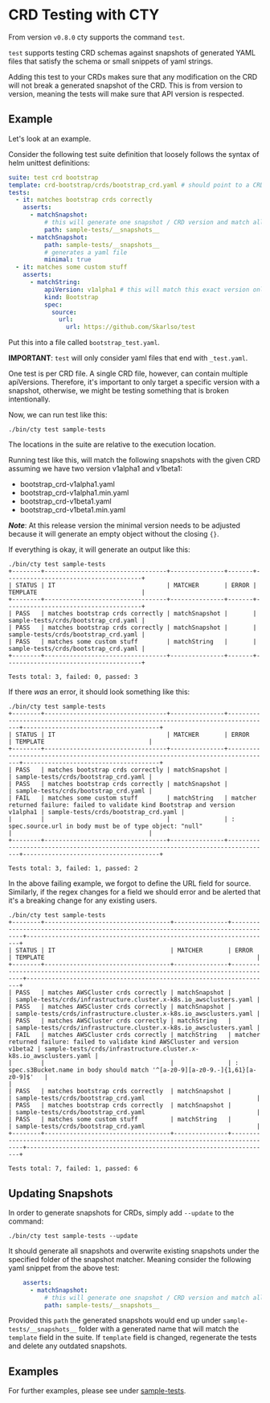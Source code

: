 # CRD Testing with CTY

From version `v0.8.0` cty supports the command `test`.

`test` supports testing CRD schemas against snapshots of generated YAML files that satisfy the schema
or small snippets of yaml strings.

Adding this test to your CRDs makes sure that any modification on the CRD will not break a generated snapshot of the
CRD. This is from version to version, meaning the tests will make sure that API version is respected.

## Example

Let's look at an example.

Consider the following test suite definition that loosely follows the syntax of helm unittest definitions:

```yaml
suite: test crd bootstrap
template: crd-bootstrap/crds/bootstrap_crd.yaml # should point to a CRD that is regularly updated like in a helm chart.
tests:
  - it: matches bootstrap crds correctly
    asserts:
      - matchSnapshot:
          # this will generate one snapshot / CRD version and match all of them to the right version of the CRD
          path: sample-tests/__snapshots__
      - matchSnapshot:
          path: sample-tests/__snapshots__
          # generates a yaml file
          minimal: true
  - it: matches some custom stuff
    asserts:
      - matchString:
          apiVersion: v1alpha1 # this will match this exact version only from the list of versions in the CRD
          kind: Bootstrap
          spec:
            source:
              url:
                url: https://github.com/Skarlso/test
```

Put this into a file called `bootstrap_test.yaml`.

**IMPORTANT**: `test` will only consider yaml files that end with `_test.yaml`.

One test is per CRD file. A single CRD file, however, can contain multiple apiVersions. Therefore, it's important to
only target a specific version with a snapshot, otherwise, we might be testing something that is broken intentionally.

Now, we can run test like this:

```
./bin/cty test sample-tests
```

The locations in the suite are relative to the execution location.

Running test like this, will match the following snapshots with the given CRD assuming we have two version v1alpha1 and
v1beta1:
- bootstrap_crd-v1alpha1.yaml
- bootstrap_crd-v1alpha1.min.yaml
- bootstrap_crd-v1beta1.yaml
- bootstrap_crd-v1beta1.min.yaml

**_Note_**: At this release version the minimal version needs to be adjusted because it will generate an empty object without the closing `{}`.

If everything is okay, it will generate an output like this:

```
./bin/cty test sample-tests
+--------+----------------------------------+---------------+-------+--------------------------------------+
| STATUS | IT                               | MATCHER       | ERROR | TEMPLATE                             |
+--------+----------------------------------+---------------+-------+--------------------------------------+
| PASS   | matches bootstrap crds correctly | matchSnapshot |       | sample-tests/crds/bootstrap_crd.yaml |
| PASS   | matches bootstrap crds correctly | matchSnapshot |       | sample-tests/crds/bootstrap_crd.yaml |
| PASS   | matches some custom stuff        | matchString   |       | sample-tests/crds/bootstrap_crd.yaml |
+--------+----------------------------------+---------------+-------+--------------------------------------+

Tests total: 3, failed: 0, passed: 3
```

If there _was_ an error, it should look something like this:

```
./bin/cty test sample-tests
+--------+----------------------------------+---------------+----------------------------------------------------------------------------------+--------------------------------------+
| STATUS | IT                               | MATCHER       | ERROR                                                                            | TEMPLATE                             |
+--------+----------------------------------+---------------+----------------------------------------------------------------------------------+--------------------------------------+
| PASS   | matches bootstrap crds correctly | matchSnapshot |                                                                                  | sample-tests/crds/bootstrap_crd.yaml |
| PASS   | matches bootstrap crds correctly | matchSnapshot |                                                                                  | sample-tests/crds/bootstrap_crd.yaml |
| FAIL   | matches some custom stuff        | matchString   | matcher returned failure: failed to validate kind Bootstrap and version v1alpha1 | sample-tests/crds/bootstrap_crd.yaml |
|        |                                  |               | : spec.source.url in body must be of type object: "null"                         |                                      |
+--------+----------------------------------+---------------+----------------------------------------------------------------------------------+--------------------------------------+

Tests total: 3, failed: 1, passed: 2
```

In the above failing example, we forgot to define the URL field for source. Similarly, if the regex changes for a field
we should error and be alerted that it's a breaking change for any existing users.

```
./bin/cty test sample-tests
+--------+-----------------------------------+---------------+----------------------------------------------------------------------------------+--------------------------------------------------------------------+
| STATUS | IT                                | MATCHER       | ERROR                                                                            | TEMPLATE                                                           |
+--------+-----------------------------------+---------------+----------------------------------------------------------------------------------+--------------------------------------------------------------------+
| PASS   | matches AWSCluster crds correctly | matchSnapshot |                                                                                  | sample-tests/crds/infrastructure.cluster.x-k8s.io_awsclusters.yaml |
| PASS   | matches AWSCluster crds correctly | matchSnapshot |                                                                                  | sample-tests/crds/infrastructure.cluster.x-k8s.io_awsclusters.yaml |
| PASS   | matches AWSCluster crds correctly | matchString   |                                                                                  | sample-tests/crds/infrastructure.cluster.x-k8s.io_awsclusters.yaml |
| FAIL   | matches AWSCluster crds correctly | matchString   | matcher returned failure: failed to validate kind AWSCluster and version v1beta2 | sample-tests/crds/infrastructure.cluster.x-k8s.io_awsclusters.yaml |
|        |                                   |               | : spec.s3Bucket.name in body should match '^[a-z0-9][a-z0-9.-]{1,61}[a-z0-9]$'   |                                                                    |
| PASS   | matches bootstrap crds correctly  | matchSnapshot |                                                                                  | sample-tests/crds/bootstrap_crd.yaml                               |
| PASS   | matches bootstrap crds correctly  | matchSnapshot |                                                                                  | sample-tests/crds/bootstrap_crd.yaml                               |
| PASS   | matches some custom stuff         | matchString   |                                                                                  | sample-tests/crds/bootstrap_crd.yaml                               |
+--------+-----------------------------------+---------------+----------------------------------------------------------------------------------+--------------------------------------------------------------------+

Tests total: 7, failed: 1, passed: 6
```

## Updating Snapshots

In order to generate snapshots for CRDs, simply add `--update` to the command:

```
./bin/cty test sample-tests --update
```

It should generate all snapshots and overwrite existing snapshots under the specified folder of the snapshot matcher.
Meaning consider the following yaml snippet from the above test:

```yaml
    asserts:
      - matchSnapshot:
          # this will generate one snapshot / CRD version and match all of them to the right version of the CRD
          path: sample-tests/__snapshots__
```

Provided this `path` the generated snapshots would end up under `sample-tests/__snapshots__` folder with a generated
name that will match the `template` field in the suite. If `template` field is changed, regenerate the tests and
delete any outdated snapshots.

## Examples

For further examples, please see under [sample-tests](./sample-tests).
